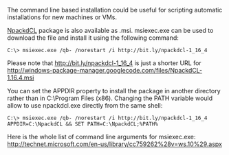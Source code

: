 The command line based installation could be useful for scripting automatic installations for new machines or VMs.

[NpackdCL](CommandLine.md) package is also available as .msi. msiexec.exe can be used to download the file and install it using the following command:

```
C:\> msiexec.exe /qb- /norestart /i http://bit.ly/npackdcl-1_16_4 
```

Please note that http://bit.ly/npackdcl-1_16_4 is just a shorter URL for http://windows-package-manager.googlecode.com/files/NpackdCL-1.16.4.msi

You can set the APPDIR property to install the package in another directory rather than in C:\Program Files (x86). Changing the PATH variable would allow to use npackdcl.exe directly from the same shell:
```
C:\> msiexec.exe /qb- /norestart /i http://bit.ly/npackdcl-1_16_4 APPDIR=C:\NpackdCL && SET PATH=C:\NpackdCL;%PATH%
```


Here is the whole list of command line arguments for msiexec.exe: http://technet.microsoft.com/en-us/library/cc759262%28v=ws.10%29.aspx
